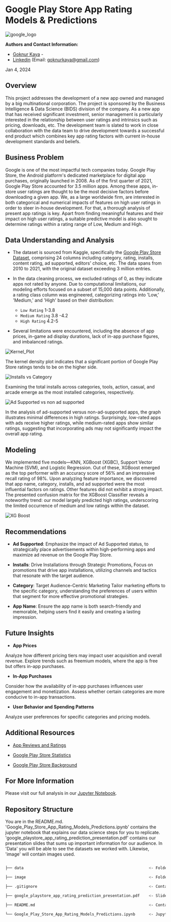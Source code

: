 # Google Play Store App Rating Models & Predictions 
![google_logo](image/google-play-badge.png)

**Authors and Contact Information:** 
- [Goknur Kaya](https://github.com/GoknurK) - 
- [Linkedin](https://www.linkedin.com/in/goknurk/) (Email: goknurkaya@gmail.com)

Jan 4, 2024

## Overview
This project addresses the development of a new app owned and managed by a big multinational corporation. The project is sponsored by the Business Intelligence & Data Science (BIDS) division of the company. As a new app that has received significant investment, senior management is particularly interested in the relationship between user ratings and intrinsics such as pricing, downloads, etc. The development team is slated to work in close collaboration with the data team to drive development towards a successful end product which combines key app rating factors with current in-house development standards and beliefs.


## Business Problem

Google is one of the most impactful tech companies today. Google Play Store, the Android platform's dedicated marketplace for digital app purchases, originally launched in 2008. As of the first quarter of 2021, Google Play Store accounted for 3.5 million apps. Among these apps, in-store user ratings are thought to be the most decisive factors before downloading a given app. We, as a large worldwide firm, are interested in both categorical and numerical impacts of features on high user ratings in order to steer in-house development. For that, a thorough  analysis of present app ratings is key. Apart from finding meaningful features and their impact on high user ratings,  a suitable predictive model is also sought to determine  ratings within a rating range of Low, Medium and High.

## Data Understanding and Analysis


- The dataset is sourced from Kaggle, specifically the [Google Play Store Dataset](https://www.kaggle.com/datasets/gauthamp10/google-playstore-apps/data), comprising 24 columns including category, rating, installs, content rating, ad supported, editors' choice, etc. The data spans from 2010 to 2021, with the original dataset exceeding 3 million entries.


- In the data cleaning process, we excluded ratings of 0, as they indicate apps not rated by anyone. Due to computational limitations, our modeling efforts focused on a subset of 15,000 data points. Additionally, a rating class column was engineered, categorizing ratings into 'Low,' 'Medium,' and 'High' based on their distribution: 

     - `Low Rating` 1-3.8 
     - `Medium Rating` 3.8 -4.2
     - `High Rating` 4.2-5

- Several limitations were encountered, including the absence of app prices, in-game ad display durations, lack of in-app purchase figures, and imbalanced ratings.

![Kernel_Plot](image/kernel_plot.png)

The kernel density plot indicates that a significant portion of Google Play Store ratings tends to be on the higher side.

![Installs vs Category](image/top_20_categories_by_total_installs.jpeg)

Examining the total installs across categories, tools, action, casual, and arcade emerge as the most installed categories, respectively.

![Ad Supported vs non ad supported](image/rating_for_ad_vs_non_add.png)


In the analysis of ad-supported versus non-ad-supported apps, the graph illustrates minimal differences in high ratings. Surprisingly, low-rated apps with ads receive higher ratings, while medium-rated apps show similar ratings, suggesting that incorporating ads may not significantly impact the overall app rating.

## Modeling

We implemented five models—KNN, XGBoost (XGBC), Support Vector Machine (SVM), and Logistic Regression. Out of these, XGBoost emerged as the top performer with an accuracy score of 56% and an impressive recall rating of 98%. Upon analyzing feature importance, we discovered that app name, category, installs, and ad supported were the most influential factors on ratings. Other features did not exhibit a strong impact. The presented confusion matrix for the XGBoost Classifier reveals a noteworthy trend: our model largely predicted high ratings, underscoring the limited occurrence of medium and low ratings within the dataset.

![XG Boost](image/xg_boost.png)

## Recommendations

- **Ad Supported**: Emphasize the impact of Ad Supported status, to strategically place advertisements within high-performing apps and maximize ad revenue on the Google Play Store.

- **Installs**: Drive Installations through Strategic Promotions, Focus on promotions that drive app installations, utilizing channels and tactics that resonate with the target audience.

- **Category**: Target Audience-Centric Marketing
Tailor marketing efforts to the specific category, understanding the preferences of users within that segment for more effective promotional strategies.

- **App Name**: Ensure the app name is both search-friendly and memorable, helping users find it easily and creating a lasting impression.


## Future Insights

- **App Prices**

Analyze how different pricing tiers may impact user acquisition and overall revenue. Explore trends such as freemium models, where the app is free but offers in-app purchases.

- **In-App Purchases**

Consider how the availability of in-app purchases influences user engagement and monetization. Assess whether certain categories are more conducive to in-app transactions.

- **User Behavior and Spending Patterns**

Analyze user preferences for specific categories and pricing models. 

## Additional Resources

- [App Reviews and Ratings](https://appradar.com/academy/app-reviews-and-ratings/google-play-ratings-and-reviews)

- [Google Play Store Statistics](https://appinventiv.com/blog/google-play-store-statistics/)

- [Google Play Store Background](https://en.wikipedia.org/wiki/Google_Play#:~:text=Google%20Play%20was%20launched%20on,for%20each%20of%20the%20services.)

## For More Information 

Please visit our full analysis in our [Jupyter Notebook](Google_Play_Store_App_Rating_Models_Predictions.ipynb).

## Repository Structure

You are in the README.md. 'Google_Play_Store_App_Rating_Models_Predictions.ipynb' contains the jupyter notebook that explains our data science steps for you to replicate. 'google_playstore_app_rating_prediction_presentation.pdf' contains our presentation slides that sums up important information for our audience. In 'Data' you will be able to see the datasets we worked with. Likewise, 'image' will contain images used.

```bash

├── data                                                       <- Folder consisting dataset used in this project

├── image                                                      <- Folder consisting images used in this project

├── .gitignore                                                 <- Contains list of files ignored from GitHub

├── google_playstore_app_rating_prediction_presentation.pdf    <- Slide Presentation of the project

├── README.md                                                  <- Contains README file consisting summary of the project

└── Google_Play_Store_App_Rating_Models_Predictions.ipynb      <- Jupyter notebook of the project containing codes and analysis
